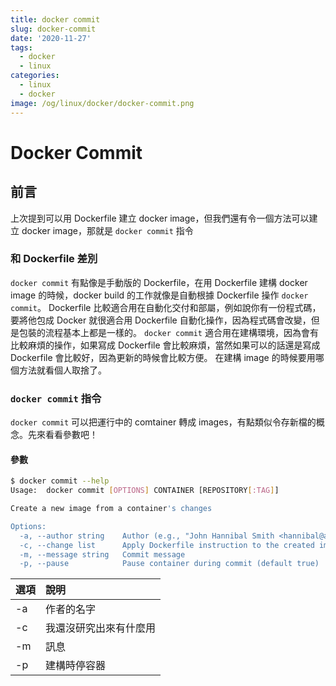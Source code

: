 ```yaml
---
title: docker commit
slug: docker-commit
date: '2020-11-27'
tags:
  - docker
  - linux
categories:
  - linux
  - docker
image: /og/linux/docker/docker-commit.png
---
```


# Docker Commit

## 前言

上次提到可以用 Dockerfile 建立 docker image，但我們還有令一個方法可以建立 docker image，那就是 `docker commit` 指令

### 和 Dockerfile 差別

`docker commit` 有點像是手動版的 Dockerfile，在用 Dockerfile 建構 docker image 的時候，docker build 的工作就像是自動根據 Dockerfile 操作 `docker commit`。
Dockerfile 比較適合用在自動化交付和部屬，例如說你有一份程式碼，要將他包成 Docker 就很適合用 Dockerfile 自動化操作，因為程式碼會改變，但是包裝的流程基本上都是一樣的。
`docker commit` 適合用在建構環境，因為會有比較麻煩的操作，如果寫成 Dockerfile 會比較麻煩，當然如果可以的話還是寫成 Dockerfile 會比較好，因為更新的時候會比較方便。
在建構 image 的時候要用哪個方法就看個人取捨了。

### `docker commit` 指令

`docker commit` 可以把運行中的 comtainer 轉成 images，有點類似令存新檔的概念。先來看看參數吧！

#### 參數

```bash
$ docker commit --help
Usage:	docker commit [OPTIONS] CONTAINER [REPOSITORY[:TAG]]

Create a new image from a container's changes

Options:
  -a, --author string    Author (e.g., "John Hannibal Smith <hannibal@a-team.com>")
  -c, --change list      Apply Dockerfile instruction to the created image
  -m, --message string   Commit message
  -p, --pause            Pause container during commit (default true)
```

| 選項 | 說明                   |
| :--- | :--------------------- |
| -a   | 作者的名字             |
| -c   | 我還沒研究出來有什麼用 |
| -m   | 訊息                   |
| -p   | 建構時停容器           |
